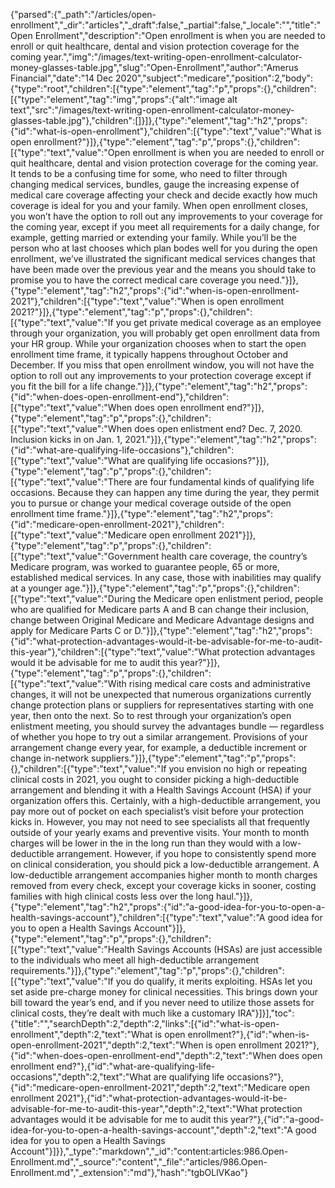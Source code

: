 {"parsed":{"_path":"/articles/open-enrollment","_dir":"articles","_draft":false,"_partial":false,"_locale":"","title":"Open Enrollment","description":"Open enrollment is when you are needed to enroll or quit healthcare, dental and vision protection coverage for the coming year.","img":"/images/text-writing-open-enrollment-calculator-money-glasses-table.jpg","slug":"Open-Enrollment","author":"Amerus Financial","date":"14 Dec 2020","subject":"medicare","position":2,"body":{"type":"root","children":[{"type":"element","tag":"p","props":{},"children":[{"type":"element","tag":"img","props":{"alt":"image alt text","src":"/images/text-writing-open-enrollment-calculator-money-glasses-table.jpg"},"children":[]}]},{"type":"element","tag":"h2","props":{"id":"what-is-open-enrollment"},"children":[{"type":"text","value":"What is open enrollment?"}]},{"type":"element","tag":"p","props":{},"children":[{"type":"text","value":"Open enrollment is when you are needed to enroll or quit healthcare, dental and vision protection coverage for the coming year. It tends to be a confusing time for some, who need to filter through changing medical services, bundles, gauge the increasing expense of medical care coverage affecting your check and decide exactly how much coverage is ideal for you and your family. When open enrollment closes, you won’t have the option to roll out any improvements to your coverage for the coming year, except if you meet all requirements for a daily change, for example, getting married or extending your family. While you’ll be the person who at last chooses which plan bodes well for you during the open enrollment, we’ve illustrated the significant medical services changes that have been made over the previous year and the means you should take to promise you to have the correct medical care coverage you need."}]},{"type":"element","tag":"h2","props":{"id":"when-is-open-enrollment-2021"},"children":[{"type":"text","value":"When is open enrollment 2021?"}]},{"type":"element","tag":"p","props":{},"children":[{"type":"text","value":"If you get private medical coverage as an employee through your organization, you will probably get open enrollment data from your HR group. While your organization chooses when to start the open enrollment time frame, it typically happens throughout October and December. If you miss that open enrollment window, you will not have the option to roll out any improvements to your protection coverage except if you fit the bill for a life change."}]},{"type":"element","tag":"h2","props":{"id":"when-does-open-enrollment-end"},"children":[{"type":"text","value":"When does open enrollment end?"}]},{"type":"element","tag":"p","props":{},"children":[{"type":"text","value":"When does open enlistment end? Dec. 7, 2020. Inclusion kicks in on Jan. 1, 2021."}]},{"type":"element","tag":"h2","props":{"id":"what-are-qualifying-life-occasions"},"children":[{"type":"text","value":"What are qualifying life occasions?"}]},{"type":"element","tag":"p","props":{},"children":[{"type":"text","value":"There are four fundamental kinds of qualifying life occasions. Because they can happen any time during the year, they permit you to pursue or change your medical coverage outside of the open enrollment time frame."}]},{"type":"element","tag":"h2","props":{"id":"medicare-open-enrollment-2021"},"children":[{"type":"text","value":"Medicare open enrollment 2021"}]},{"type":"element","tag":"p","props":{},"children":[{"type":"text","value":"Government health care coverage, the country’s Medicare program, was worked to guarantee people, 65 or more, established medical services. In any case, those with inabilities may qualify at a younger age."}]},{"type":"element","tag":"p","props":{},"children":[{"type":"text","value":"During the Medicare open enlistment period, people who are qualified for Medicare parts A and B can change their inclusion, change between Original Medicare and Medicare Advantage designs and apply for Medicare Parts C or D."}]},{"type":"element","tag":"h2","props":{"id":"what-protection-advantages-would-it-be-advisable-for-me-to-audit-this-year"},"children":[{"type":"text","value":"What protection advantages would it be advisable for me to audit this year?"}]},{"type":"element","tag":"p","props":{},"children":[{"type":"text","value":"With rising medical care costs and administrative changes, it will not be unexpected that numerous organizations currently change protection plans or suppliers for representatives starting with one year, then onto the next. So to rest through your organization’s open enlistment meeting, you should survey the advantages bundle — regardless of whether you hope to try out a similar arrangement. Provisions of your arrangement change every year, for example, a deductible increment or change in-network suppliers."}]},{"type":"element","tag":"p","props":{},"children":[{"type":"text","value":"If you envision no high or repeating clinical costs in 2021, you ought to consider picking a high-deductible arrangement and blending it with a Health Savings Account (HSA) if your organization offers this. Certainly, with a high-deductible arrangement, you pay more out of pocket on each specialist’s visit before your protection kicks in. However, you may not need to see specialists all that frequently outside of your yearly exams and preventive visits. Your month to month charges will be lower in the in the long run than they would with a low-deductible arrangement. However, if you hope to consistently spend more on clinical consideration, you should pick a low-deductible arrangement. A low-deductible arrangement accompanies higher month to month charges removed from every check, except your coverage kicks in sooner, costing families with high clinical costs less over the long haul."}]},{"type":"element","tag":"h2","props":{"id":"a-good-idea-for-you-to-open-a-health-savings-account"},"children":[{"type":"text","value":"A good idea for you to open a Health Savings Account"}]},{"type":"element","tag":"p","props":{},"children":[{"type":"text","value":"Health Savings Accounts (HSAs) are just accessible to the individuals who meet all high-deductible arrangement requirements."}]},{"type":"element","tag":"p","props":{},"children":[{"type":"text","value":"If you do qualify, it merits exploiting. HSAs let you set aside pre-charge money for clinical necessities. This brings down your bill toward the year’s end, and if you never need to utilize those assets for clinical costs, they’re dealt with much like a customary IRA"}]}],"toc":{"title":"","searchDepth":2,"depth":2,"links":[{"id":"what-is-open-enrollment","depth":2,"text":"What is open enrollment?"},{"id":"when-is-open-enrollment-2021","depth":2,"text":"When is open enrollment 2021?"},{"id":"when-does-open-enrollment-end","depth":2,"text":"When does open enrollment end?"},{"id":"what-are-qualifying-life-occasions","depth":2,"text":"What are qualifying life occasions?"},{"id":"medicare-open-enrollment-2021","depth":2,"text":"Medicare open enrollment 2021"},{"id":"what-protection-advantages-would-it-be-advisable-for-me-to-audit-this-year","depth":2,"text":"What protection advantages would it be advisable for me to audit this year?"},{"id":"a-good-idea-for-you-to-open-a-health-savings-account","depth":2,"text":"A good idea for you to open a Health Savings Account"}]}},"_type":"markdown","_id":"content:articles:986.Open-Enrollment.md","_source":"content","_file":"articles/986.Open-Enrollment.md","_extension":"md"},"hash":"tgbOLlVKao"}